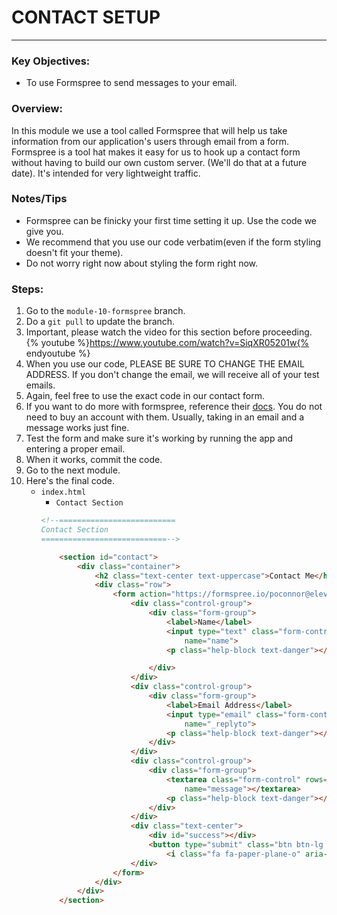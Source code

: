 # CONTACT SETUP
---

### Key Objectives:
* To use Formspree to send messages to your email.

### Overview:
In this module we use a tool called Formspree that will help us take information from our application's users through email from a form. Formspree is a tool hat makes it easy for us to hook up a contact form without having to build our own custom server. (We'll do that at a future date). It's intended for very lightweight traffic.

### Notes/Tips
* Formspree can be finicky your first time setting it up. Use the code we give you.
* We recommend that you use our code verbatim(even if the form styling doesn't fit your theme).
* Do not worry right now about styling the form right now.

### Steps:
1. Go to the `module-10-formspree` branch.
2. Do a `git pull` to update the branch.
3. Important, please watch the video for this section before proceeding. {% youtube %}https://www.youtube.com/watch?v=SiqXR05201w{% endyoutube %}
4. When you use our code, PLEASE BE SURE TO CHANGE THE EMAIL ADDRESS. If you don't change the email, we will receive all of your test emails.
5. Again, feel free to use the exact code in our contact form.
6. If you want to do more with formspree, reference their [docs](https://formspree.io/). You do not need to buy an account with them. Usually, taking in an email and a message works just fine.
7. Test the form and make sure it's working by running the app and entering a proper email.
8. When it works, commit the code.
9. Go to the next module.
10. Here's the final code.
    * `index.html`
        * `Contact Section`
        ```html
        <!--==========================
        Contact Section
        ============================-->

            <section id="contact">
                <div class="container">
                    <h2 class="text-center text-uppercase">Contact Me</h2>
                    <div class="row">
                        <form action="https://formspree.io/poconnor@elevenfifty.org" method="POST">
                            <div class="control-group">
                                <div class="form-group">
                                    <label>Name</label>
                                    <input type="text" class="form-control" placeholder="Your Name" id="name" required="" data-validation-required-message="Please enter your name"
                                        name="name">
                                    <p class="help-block text-danger"></p>

                                </div>
                            </div>
                            <div class="control-group">
                                <div class="form-group">
                                    <label>Email Address</label>
                                    <input type="email" class="form-control" placeholder="Your Email" id="email" required="" data-validation-required-message="Please enter your email"
                                        name="_replyto">
                                    <p class="help-block text-danger"></p>
                                </div>
                            </div>
                            <div class="control-group">
                                <div class="form-group">
                                    <textarea class="form-control" rows="7" placeholder="Your Message" id="message" required="" data-validation-required-message="Please leave a message"
                                        name="message"></textarea>
                                    <p class="help-block text-danger"></p>
                                </div>
                            </div>
                            <div class="text-center">
                                <div id="success"></div>
                                <button type="submit" class="btn btn-lg btn-black">
                                    <i class="fa fa-paper-plane-o" aria-hidden="true"></i>Send Message</button>
                            </div>
                        </form>
                    </div>
                </div>
            </section>
        ```